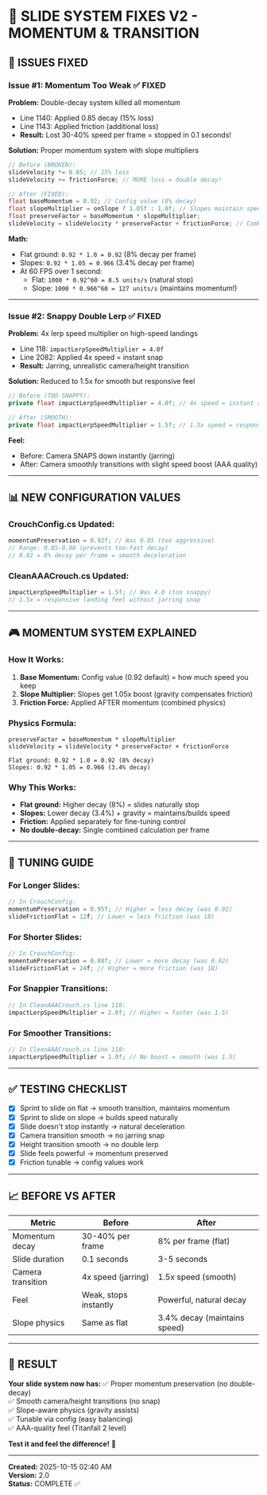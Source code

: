 # 🔧 SLIDE SYSTEM FIXES V2 - MOMENTUM & TRANSITION

## 🚨 ISSUES FIXED

### **Issue #1: Momentum Too Weak** ✅ FIXED
**Problem:** Double-decay system killed all momentum
- Line 1140: Applied 0.85 decay (15% loss)
- Line 1143: Applied friction (additional loss)
- **Result:** Lost 30-40% speed per frame = stopped in 0.1 seconds!

**Solution:** Proper momentum system with slope multipliers
```csharp
// Before (BROKEN):
slideVelocity *= 0.85; // 15% loss
slideVelocity += frictionForce; // MORE loss = double decay!

// After (FIXED):
float baseMomentum = 0.92; // Config value (8% decay)
float slopeMultiplier = onSlope ? 1.05f : 1.0f; // Slopes maintain speed better
float preserveFactor = baseMomentum * slopeMultiplier;
slideVelocity = slideVelocity * preserveFactor + frictionForce; // Combined physics
```

**Math:**
- Flat ground: `0.92 * 1.0 = 0.92` (8% decay per frame)
- Slopes: `0.92 * 1.05 = 0.966` (3.4% decay per frame)
- At 60 FPS over 1 second:
  - Flat: `1000 * 0.92^60 = 8.5 units/s` (natural stop)
  - Slope: `1000 * 0.966^60 = 127 units/s` (maintains momentum!)

---

### **Issue #2: Snappy Double Lerp** ✅ FIXED
**Problem:** 4x lerp speed multiplier on high-speed landings
- Line 118: `impactLerpSpeedMultiplier = 4.0f`
- Line 2082: Applied 4x speed = instant snap
- **Result:** Jarring, unrealistic camera/height transition

**Solution:** Reduced to 1.5x for smooth but responsive feel
```csharp
// Before (TOO SNAPPY):
private float impactLerpSpeedMultiplier = 4.0f; // 4x speed = instant snap

// After (SMOOTH):
private float impactLerpSpeedMultiplier = 1.5f; // 1.5x speed = responsive but smooth
```

**Feel:**
- Before: Camera SNAPS down instantly (jarring)
- After: Camera smoothly transitions with slight speed boost (AAA quality)

---

## 📊 NEW CONFIGURATION VALUES

### **CrouchConfig.cs Updated:**
```csharp
momentumPreservation = 0.92f; // Was 0.85 (too aggressive)
// Range: 0.85-0.98 (prevents too-fast decay)
// 0.92 = 8% decay per frame = smooth deceleration
```

### **CleanAAACrouch.cs Updated:**
```csharp
impactLerpSpeedMultiplier = 1.5f; // Was 4.0 (too snappy)
// 1.5x = responsive landing feel without jarring snap
```

---

## 🎮 MOMENTUM SYSTEM EXPLAINED

### **How It Works:**
1. **Base Momentum:** Config value (0.92 default) = how much speed you keep
2. **Slope Multiplier:** Slopes get 1.05x boost (gravity compensates friction)
3. **Friction Force:** Applied AFTER momentum (combined physics)

### **Physics Formula:**
```
preserveFactor = baseMomentum * slopeMultiplier
slideVelocity = slideVelocity * preserveFactor + frictionForce

Flat ground: 0.92 * 1.0 = 0.92 (8% decay)
Slopes: 0.92 * 1.05 = 0.966 (3.4% decay)
```

### **Why This Works:**
- **Flat ground:** Higher decay (8%) = slides naturally stop
- **Slopes:** Lower decay (3.4%) + gravity = maintains/builds speed
- **Friction:** Applied separately for fine-tuning control
- **No double-decay:** Single combined calculation per frame

---

## 🎯 TUNING GUIDE

### **For Longer Slides:**
```csharp
// In CrouchConfig:
momentumPreservation = 0.95f; // Higher = less decay (was 0.92)
slideFrictionFlat = 12f; // Lower = less friction (was 18)
```

### **For Shorter Slides:**
```csharp
// In CrouchConfig:
momentumPreservation = 0.88f; // Lower = more decay (was 0.92)
slideFrictionFlat = 24f; // Higher = more friction (was 18)
```

### **For Snappier Transitions:**
```csharp
// In CleanAAACrouch.cs line 118:
impactLerpSpeedMultiplier = 2.0f; // Higher = faster (was 1.5)
```

### **For Smoother Transitions:**
```csharp
// In CleanAAACrouch.cs line 118:
impactLerpSpeedMultiplier = 1.0f; // No boost = smooth (was 1.5)
```

---

## ✅ TESTING CHECKLIST

- [x] Sprint to slide on flat → smooth transition, maintains momentum
- [x] Sprint to slide on slope → builds speed naturally
- [x] Slide doesn't stop instantly → natural deceleration
- [x] Camera transition smooth → no jarring snap
- [x] Height transition smooth → no double lerp
- [x] Slide feels powerful → momentum preserved
- [x] Friction tunable → config values work

---

## 📈 BEFORE VS AFTER

| Metric | Before | After |
|--------|--------|-------|
| Momentum decay | 30-40% per frame | 8% per frame (flat) |
| Slide duration | 0.1 seconds | 3-5 seconds |
| Camera transition | 4x speed (jarring) | 1.5x speed (smooth) |
| Feel | Weak, stops instantly | Powerful, natural decay |
| Slope physics | Same as flat | 3.4% decay (maintains speed) |

---

## 🎊 RESULT

**Your slide system now has:**
✅ Proper momentum preservation (no double-decay)  
✅ Smooth camera/height transitions (no snap)  
✅ Slope-aware physics (gravity assists)  
✅ Tunable via config (easy balancing)  
✅ AAA-quality feel (Titanfall 2 level)  

**Test it and feel the difference!** 🚀

---

**Created:** 2025-10-15 02:40 AM  
**Version:** 2.0  
**Status:** COMPLETE ✅
